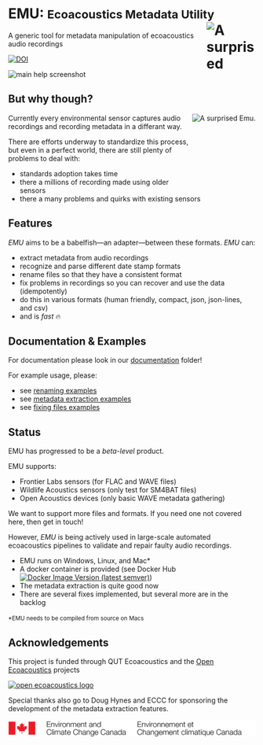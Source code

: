 # **EMU**: <small>**E**coacoustics **M**etadata **U**tility</small> <img align="right" width="100" height="100" alt="A surprised Emu." src="docs/media/emu-small.png"/>

A generic tool for metadata manipulation of ecoacoustics audio recordings

[![DOI](https://zenodo.org/badge/150051600.svg)](https://zenodo.org/badge/latestdoi/150051600)

![main help screenshot](docs/media/main_help.png)

## But why though?

 <img align="right"  height="163" alt="A surprised Emu." src="docs/media/but-why.gif"/>

Currently every environmental sensor captures audio recordings and recording metadata in a differant way.

There are efforts underway to standardize this process, but even in a perfect world, there are still plenty of problems to deal with:

-   standards adoption takes time
-   there a millions of recording made using older sensors
-   there a many problems and quirks with existing sensors

## Features

_EMU_ aims to be a babelfish—an adapter—between these formats. _EMU_ can:

-   extract metadata from audio recordings
-   recognize and parse different date stamp formats
-   rename files so that they have a consistent format
-   fix problems in recordings so you can recover and use the data (idempotently)
-   do this in various formats (human friendly, compact, json, json-lines, and csv)
-   and is _fast_ 🔥


## Documentation & Examples

For documentation please look in our [documentation](./docs/) folder!

For example usage, please:

- see [renaming examples](./docs/renaming.md#examples)
- see [metadata extraction examples](./docs/metadata.md#examples)
- see [fixing files examples](./docs/fixes.md#examples)

## Status

EMU has progressed to be a _beta-level_ product.

EMU supports:

- Frontier Labs sensors (for FLAC and WAVE files)
- Wildlife Acoustics sensors (only test for SM4BAT files)
- Open Acoustics devices (only basic WAVE metadata gathering)

We want to support more files and formats. If you need one not covered here, then get in touch!

However, _EMU_ is being actively used in large-scale automated ecoacoustics pipelines to validate and repair faulty audio recordings.

-   EMU runs on Windows, Linux, and Mac\*
-   A docker container is provided (see Docker Hub [![Docker Image Version (latest semver)](https://img.shields.io/docker/v/qutecoacoustics/emu)](https://hub.docker.com/repository/docker/qutecoacoustics/emu))
-   The metadata extraction is quite good now
-   There are several fixes implemented, but several more are in the backlog

<small>\*EMU needs to be compiled from source on Macs</small>


## Acknowledgements

This project is funded through QUT Ecoacoustics and the [Open Ecoacoustics](https://openecoacoustics.org/) projects

[![open ecoacoustics logo](./docs/media/OpenEcoAcoustics_horizontal_rgb_white_bg.png)](https://openecoacoustics.org/)

Special thanks also go to Doug Hynes and ECCC for sponsoring the development of the metadata extraction features.

[![ECCC logo](./docs/media/ECCC.jpg)](https://www.canada.ca/en/environment-climate-change.html)
